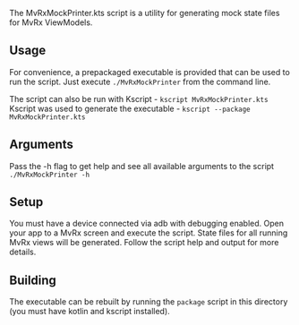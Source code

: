 The MvRxMockPrinter.kts script is a utility for generating mock state files for MvRx ViewModels.

## Usage
For convenience, a prepackaged executable is provided that can be used to run the script.
Just execute `./MvRxMockPrinter` from the command line.

The script can also be run with Kscript - `kscript MvRxMockPrinter.kts`
Kscript was used to generate the executable - `kscript --package MvRxMockPrinter.kts`

## Arguments
Pass the -h flag to get help and see all available arguments to the script
`./MvRxMockPrinter -h`

## Setup
You must have a device connected via adb with debugging enabled.
Open your app to a MvRx screen and execute the script. State files for all running MvRx views
will be generated.
Follow the script help and output for more details.

## Building

The executable can be rebuilt by running the `package` script
in this directory (you must have kotlin and kscript installed).